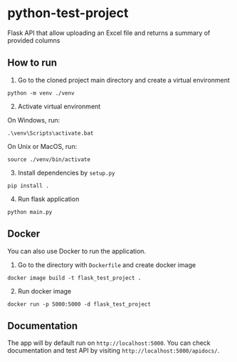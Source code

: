 # python-test-project
Flask API that allow uploading an Excel file and returns a summary of provided columns

## How to run

1. Go to the cloned project main directory and create a virtual environment

```
python -m venv ./venv
```

2. Activate virtual environment

On Windows, run:
```
.\venv\Scripts\activate.bat
```

On Unix or MacOS, run:
```
source ./venv/bin/activate
```

3. Install dependencies by `setup.py`

```
pip install .
```

4. Run flask application

```
python main.py
```

## Docker

You can also use Docker to run the application.

1. Go to the directory with `Dockerfile` and create docker image

```
docker image build -t flask_test_project .
```

2. Run docker image

```
docker run -p 5000:5000 -d flask_test_project
```

## Documentation

The app will by default run on `http://localhost:5000`. You can check documentation and test API by visiting `http://localhost:5000/apidocs/`.
